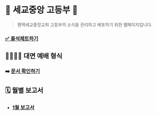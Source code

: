 # 💒 세교중앙 고등부 💒

> 평택세교중앙교회 고등부의 소식을 관리하고 베포하기 위한 웹페이지입니다.

### [✅ 출석체트하기](https://docs.google.com/forms/d/e/1FAIpQLSdmMcQhoDTCAHbbvIfKA1jvuDgvxNysO0BFU0CcGOT4Mvck7A/viewform?usp=sf_link)

## 👨‍👩‍👧‍👦 대면 예배 형식

### ➡️ [문서 확인하기](고등부_오프라인예배_플랫폼.md)

## 🗓 월별 보고서

- ### [1월 보고서](고등부_1월.md)



